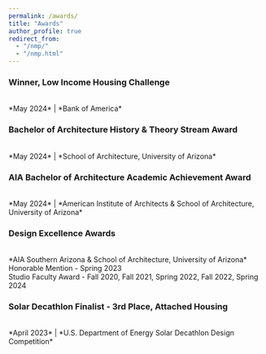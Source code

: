 ```yaml
---
permalink: /awards/
title: "Awards"
author_profile: true
redirect_from: 
  - "/nmp/"
  - "/nmp.html"
---
```


### Winner, Low Income Housing Challenge
<br/>
*May 2024* | *Bank of America*

### Bachelor of Architecture History & Theory Stream Award
<br/>
*May 2024* | *School of Architecture, University of Arizona*

### AIA Bachelor of Architecture Academic Achievement Award
<br/>
*May 2024* | *American Institute of Architects & School of Architecture, University of Arizona*

### Design Excellence Awards
<br/>
*AIA Southern Arizona & School of Architecture, University of Arizona*
<br/>
Honorable Mention - Spring 2023
<br/>
Studio Faculty Award - Fall 2020, Fall 2021, Spring 2022, Fall 2022, Spring 2024

### Solar Decathlon Finalist - 3rd Place, Attached Housing
<br/>
*April 2023* | *U.S. Department of Energy Solar Decathlon Design Competition*
